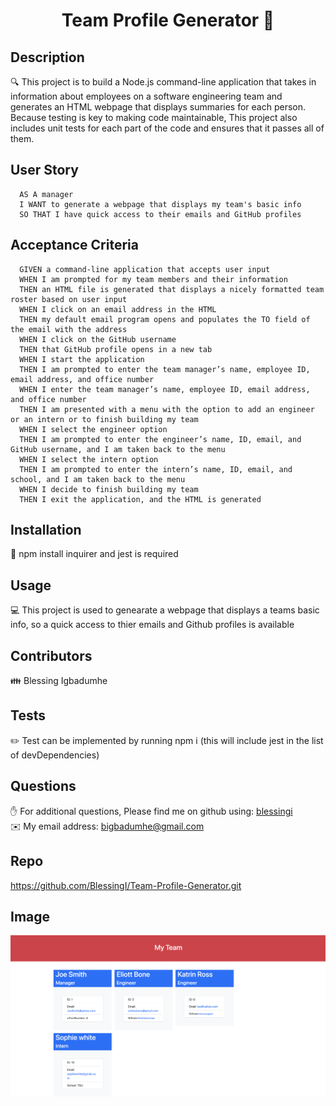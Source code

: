 
  <h1 align="center">Team Profile Generator 👋</h1>

## Description
  🔍 This project is to build a Node.js command-line application that takes in information about employees on a software engineering team and generates an HTML webpage that displays summaries for each person. Because testing is key to making code maintainable, This project also includes unit tests for each part of the code and ensures that it passes all of them.

## User Story
      AS A manager
      I WANT to generate a webpage that displays my team's basic info
      SO THAT I have quick access to their emails and GitHub profiles

## Acceptance Criteria
      GIVEN a command-line application that accepts user input
      WHEN I am prompted for my team members and their information
      THEN an HTML file is generated that displays a nicely formatted team roster based on user input
      WHEN I click on an email address in the HTML
      THEN my default email program opens and populates the TO field of the email with the address
      WHEN I click on the GitHub username
      THEN that GitHub profile opens in a new tab
      WHEN I start the application
      THEN I am prompted to enter the team manager’s name, employee ID, email address, and office number
      WHEN I enter the team manager’s name, employee ID, email address, and office number
      THEN I am presented with a menu with the option to add an engineer or an intern or to finish building my team
      WHEN I select the engineer option
      THEN I am prompted to enter the engineer’s name, ID, email, and GitHub username, and I am taken back to the menu
      WHEN I select the intern option
      THEN I am prompted to enter the intern’s name, ID, email, and school, and I am taken back to the menu
      WHEN I decide to finish building my team
      THEN I exit the application, and the HTML is generated

## Installation
  💾 npm install inquirer and jest is required

## Usage
  💻 This project is used to genearate a webpage that displays a teams basic info, so a quick access to thier emails and Github profiles is available

## Contributors
  👪 Blessing Igbadumhe

## Tests
  ✏️ Test can be implemented by running npm i (this will include jest in the list of devDependencies) 

## Questions
  ✋ For additional questions, Please find me on github using: [blessingi](https://github.com/blessingi)
  <br>
  ✉️ My email address: bigbadumhe@gmail.com

## Repo
https://github.com/BlessingI/Team-Profile-Generator.git

## Image
![TeamProfileGenerator](./assests/images/teamProfileGeneratorPic.png)